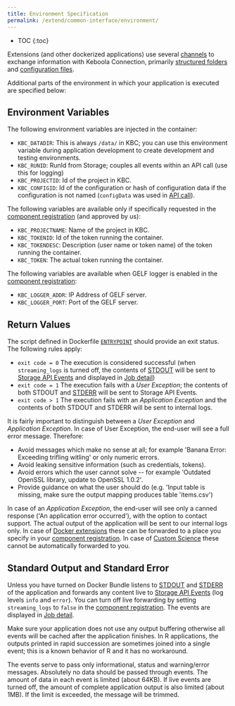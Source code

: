 ```yaml
---
title: Environment Specification
permalink: /extend/common-interface/environment/
---
```


* TOC
{:toc}

Extensions (and other dockerized applications) use several [channels](/extend/common-interface/) to exchange information with Keboola Connection,
primarily [structured folders](/extend/common-interface/) and [configuration files](/extend/common-interface/config-file/).

Additional parts of the environment in which your application is executed are specified below:

## Environment Variables

The following environment variables are injected in the container:

 - `KBC_DATADIR`: This is always `/data/` in KBC; you can use this environment variable during application
 development to create development and testing environments.
 - `KBC_RUNID`: RunId from Storage; couples all events within an API call (use this for logging)
 - `KBC_PROJECTID`: Id of the project in KBC.
 - `KBC_CONFIGID`: Id of the configuration or hash of configuration data if the configuration
 is not named (`configData` was used in
 [API call](http://docs.kebooladocker.apiary.io/#reference/run/create-a-job/create-a-run-job)).

 The following variables are available only if specifically requested in the [component registration](/extend/registration/)
 (and approved by us):

 - `KBC_PROJECTNAME`: Name of the project in KBC.
 - `KBC_TOKENID`: Id of the token running the container.
 - `KBC_TOKENDESC`: Description (user name or token name) of the token running the container.
 - `KBC_TOKEN`: The actual token running the container.

The following variables are available when GELF logger is enabled in the [component registration](/extend/registration/):

- `KBC_LOGGER_ADDR`: IP Address of GELF server.
- `KBC_LOGGER_PORT`: Port of the GELF server.

## Return Values

The script defined in Dockerfile [`ENTRYPOINT`](/extend/docker/tutorial/howto/) should provide an exit status. The
following rules apply:

- `exit code = 0`  The execution is considered successful (when `streaming_logs` is turned off, the contents
of [STDOUT](https://en.wikipedia.org/wiki/Standard_streams#Standard_output_.28stdout.29) will be sent to
[Storage API Events](http://docs.keboola.apiary.io/#events) and displayed in
[Job detail](https://help.keboola.com/management/jobs/))
- `exit code = 1`  The execution fails with a *User Exception*;
the contents of both STDOUT and [STDERR](https://en.wikipedia.org/wiki/Standard_streams#Standard_error_.28stderr.29)
will be sent to Storage API Events.
- `exit code > 1`  The execution fails with an *Application Exception*
and the contents of both STDOUT and STDERR will be sent to internal logs.

It is fairly important to distinguish between a *User Exception* and *Application Exception*. In case of
User Exception, the end-user will see a full error message. Therefore:

- Avoid messages which make no sense at all; for example 'Banana Error: Exceeding trifling witling' or only numeric errors.
- Avoid leaking sensitive information (such as credentials, tokens).
- Avoid errors which the user cannot solve -- for example 'Outdated OpenSSL library, update to OpenSSL 1.0.2'.
- Provide guidance on what the user should do (e.g. 'Input table is missing, make sure the output mapping produces table 'items.csv')

In case of an *Application Exception*, the end-user will see only a canned response ('An application error occurred'), with
the option to contact support. The actual output of the application will be sent to our internal logs only. In case of
[Docker extensions](/extend/docker/) these can be forwarded to a place you specify in your
[component registration](/extend/registration/). In case of [Custom Science](/extend/custom-science/) these cannot be
automatically forwarded to you.

## Standard Output and Standard Error

Unless you have turned on
Docker Bundle listens to [STDOUT](https://en.wikipedia.org/wiki/Standard_streams#Standard_output_.28stdout.29)
and [STDERR](https://en.wikipedia.org/wiki/Standard_streams#Standard_error_.28stderr.29)
of the application and forwards any content live to [Storage API Events](http://docs.keboola.apiary.io/#events)
(log levels `info` and `error`). You can turn off live forwarding by setting `streaming_logs` to `false` in the
[component registration](/extend/registration/). The events are displayed in
[Job detail](https://help.keboola.com/management/jobs/).

Make sure your application does not use any output buffering otherwise all
events will be cached after the application finishes. In R applications, the outputs printed in rapid succession
are sometimes joined into a single event; this is a known behavior of R and it has no workaround.

The events serve to pass only informational, status and warning/error messages. Absolutely no data should be
passed through events. The amount of data in each event is limited (about 64KB). If live events are turned off, the amount
of complete application output is also limited (about 1MB). If the limit is exceeded, the message will be trimmed.


